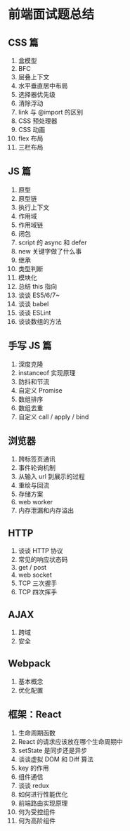 # 前端面试题总结

## CSS 篇

1. 盒模型
2. BFC
3. 层叠上下文
4. 水平垂直居中布局
5. 选择器优先级
6. 清除浮动
7. link 与 @import 的区别
8. CSS 预处理器
9. CSS 动画
10. flex 布局
11. 三栏布局

## JS 篇

1. 原型
2. 原型链
3. 执行上下文
4. 作用域
5. 作用域链
6. 闭包
7. script 的 async 和 defer
8. new 关键字做了什么事
9. 继承
10. 类型判断
11. 模块化
12. 总结 this 指向
13. 谈谈 ES5/6/7~
14. 谈谈 babel
15. 谈谈 ESLint
16. 谈谈数组的方法

## 手写 JS 篇

1. 深度克隆
2. instanceof 实现原理
3. 防抖和节流
4. 自定义 Promise
5. 数组排序
6. 数组去重
7. 自定义 call / apply / bind

## 浏览器

1. 跨标签页通讯
2. 事件轮询机制
3. 从输入 url 到展示的过程
4. 重绘与回流
5. 存储方案
6. web worker
7. 内存泄漏和内存溢出

## HTTP

1. 谈谈 HTTP 协议
2. 常见的响应状态码
3. get / post
4. web socket
5. TCP 三次握手
6. TCP 四次挥手

## AJAX

1. 跨域
2. 安全

## Webpack

1. 基本概念
2. 优化配置

## 框架：React

1. 生命周期函数
2. React 的请求应该放在哪个生命周期中
3. setState 是同步还是异步
4. 谈谈虚拟 DOM 和 Diff 算法
5. key 的作用
6. 组件通信
7. 谈谈 redux
8. 如何进行性能优化
9. 前端路由实现原理
10. 何为受控组件
11. 何为高阶组件
